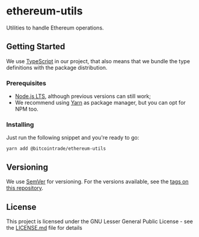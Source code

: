 # ethereum-utils

Utilities to handle Ethereum operations.

## Getting Started

We use [TypeScript](https://www.typescriptlang.org/) in our project, that also means that we bundle the type definitions with the package distribution.

### Prerequisites

- [Node.js LTS](https://nodejs.org/en/download/), although previous versions can still work;
- We recommend using [Yarn](https://yarnpkg.com/en/docs/install) as package manager, but you can opt for NPM too.


### Installing

Just run the following snippet and you're ready to go:

```
yarn add @bitcointrade/ethereum-utils
```

## Versioning

We use [SemVer](http://semver.org/) for versioning. For the versions available, see the [tags on this repository](https://github.com/cryptocurrencytrader/ethereum-utils/tags).

## License

This project is licensed under the GNU Lesser General Public License - see the [LICENSE.md](LICENSE.md) file for details
